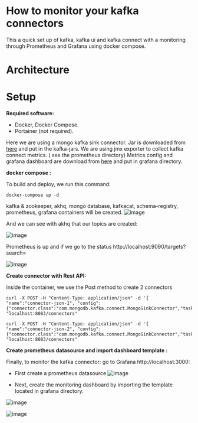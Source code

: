 #  How to monitor your kafka connectors 

This a quick set up of  kafka, kafka ui and kafka connect with a monitoring through Prometheus and Grafana using docker compose.

# Architecture


# Setup

**Required software:**

* Docker, Docker Compose.
* Portainer (not required). 

Here we are using a mongo kafka sink connector. Jar is downloaded from [here](https://repo1.maven.org/maven2/org/mongodb/kafka/mongo-kafka-connect/1.11.0/) and put in the kafka-jars.
We are using jmx exporter to collect kafka connect metrics. ( see the prometheus directory)
Metrics config and grafana dashboard are download from [here](https://github.com/confluentinc/kafka-connect-monitoring-sandbox) and put in grafana directory. 

**docker compose :**

To build and deploy, we run this command:

```shell script
docker-compose up -d
```
kafka & zookeeper, akhq, mongo database, kafkacat, schema-registry, prometheus, grafana containers will be created.
![image](https://github.com/SaraMaz/kafka-connect-monitoring/assets/20047882/4a5b8b64-8aeb-45cb-a570-211a10900cf6)

And we can see with akhq that our topics are created:

![image](https://github.com/SaraMaz/kafka-connect-monitoring/assets/20047882/2a1d1410-dedf-44b2-9ec7-a19be602d410)

Prometheus is up and if we go to the status http://localhost:9090/targets?search= 

![image](https://github.com/SaraMaz/kafka-connect-monitoring/assets/20047882/323c715f-3c71-4f5c-a6a9-ae3da8fce315)

**Create connector with Rest API:**

Inside the container, we use the Post method to create 2 connectors

```shell script
curl -X POST -H "Content-Type: application/json" -d '{ "name":"connector-json-1", "config":{"connector.class":"com.mongodb.kafka.connect.MongoSinkConnector","tasks.max":"1","topics":"json","collection":"json1","internal.key.converter.schemas.enable":"false","key.converter.schemas.enable":"false","database":"test","connection.uri":"mongodb://admin:admin@host.docker.internal:27017","value.converter.schemas.enable":"false","value.converter":"org.apache.kafka.connect.storage.StringConverter"}}' "localhost:8083/connectors"
```

```shell script
curl -X POST -H "Content-Type: application/json" -d '{ "name":"connector-json-2", "config":{"connector.class":"com.mongodb.kafka.connect.MongoSinkConnector","tasks.max":"1","topics":"json","collection":"json2","internal.key.converter.schemas.enable":"false","key.converter.schemas.enable":"false","database":"test","connection.uri":"mongodb://admin:admin@host.docker.internal:27017","value.converter.schemas.enable":"false","value.converter":"org.apache.kafka.connect.storage.StringConverter"}}' "localhost:8083/connectors"
```

**Create prometheus datasource and import dashboard template :**

Finally, to monitor the kafka connector: go to Grafana http://localhost:3000:

* First create a prometheus datasource 
![image](https://github.com/SaraMaz/kafka-connect-monitoring/assets/20047882/9e1b0fe1-a015-41a4-8418-9de54a82e89b)

* Next, create the monitoring dashboard by importing the template located in grafana directory.

![image](https://github.com/SaraMaz/kafka-connect-monitoring/assets/20047882/a8476d18-2499-4dba-bc54-564b3b3d1794)

![image](https://github.com/SaraMaz/kafka-connect-monitoring/assets/20047882/cf28383e-8846-4eeb-aaa4-a694e33cd6e7)

